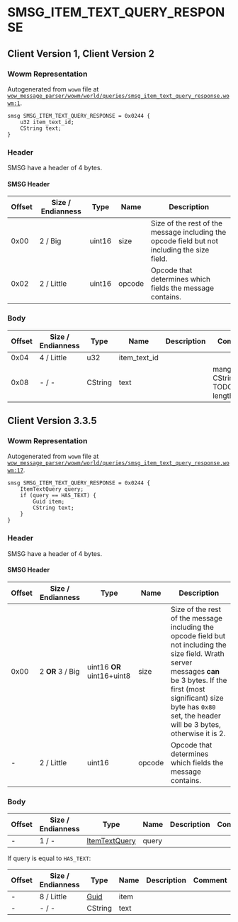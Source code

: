 # SMSG_ITEM_TEXT_QUERY_RESPONSE

## Client Version 1, Client Version 2

### Wowm Representation

Autogenerated from `wowm` file at [`wow_message_parser/wowm/world/queries/smsg_item_text_query_response.wowm:1`](https://github.com/gtker/wow_messages/tree/main/wow_message_parser/wowm/world/queries/smsg_item_text_query_response.wowm#L1).
```rust,ignore
smsg SMSG_ITEM_TEXT_QUERY_RESPONSE = 0x0244 {
    u32 item_text_id;
    CString text;
}
```
### Header

SMSG have a header of 4 bytes.

#### SMSG Header

| Offset | Size / Endianness | Type   | Name   | Description |
| ------ | ----------------- | ------ | ------ | ----------- |
| 0x00   | 2 / Big           | uint16 | size   | Size of the rest of the message including the opcode field but not including the size field.|
| 0x02   | 2 / Little        | uint16 | opcode | Opcode that determines which fields the message contains.|

### Body

| Offset | Size / Endianness | Type | Name | Description | Comment |
| ------ | ----------------- | ---- | ---- | ----------- | ------- |
| 0x04 | 4 / Little | u32 | item_text_id |  |  |
| 0x08 | - / - | CString | text |  | mangoszero: CString TODO max length 8000 |

## Client Version 3.3.5

### Wowm Representation

Autogenerated from `wowm` file at [`wow_message_parser/wowm/world/queries/smsg_item_text_query_response.wowm:17`](https://github.com/gtker/wow_messages/tree/main/wow_message_parser/wowm/world/queries/smsg_item_text_query_response.wowm#L17).
```rust,ignore
smsg SMSG_ITEM_TEXT_QUERY_RESPONSE = 0x0244 {
    ItemTextQuery query;
    if (query == HAS_TEXT) {
        Guid item;
        CString text;
    }
}
```
### Header

SMSG have a header of 4 bytes.

#### SMSG Header

| Offset | Size / Endianness | Type   | Name   | Description |
| ------ | ----------------- | ------ | ------ | ----------- |
| 0x00   | 2 **OR** 3 / Big           | uint16 **OR** uint16+uint8 | size | Size of the rest of the message including the opcode field but not including the size field. Wrath server messages **can** be 3 bytes. If the first (most significant) size byte has `0x80` set, the header will be 3 bytes, otherwise it is 2.|
| -      | 2 / Little| uint16 | opcode | Opcode that determines which fields the message contains. |

### Body

| Offset | Size / Endianness | Type | Name | Description | Comment |
| ------ | ----------------- | ---- | ---- | ----------- | ------- |
| - | 1 / - | [ItemTextQuery](itemtextquery.md) | query |  |  |

If query is equal to `HAS_TEXT`:

| Offset | Size / Endianness | Type | Name | Description | Comment |
| ------ | ----------------- | ---- | ---- | ----------- | ------- |
| - | 8 / Little | [Guid](../types/packed-guid.md) | item |  |  |
| - | - / - | CString | text |  |  |

